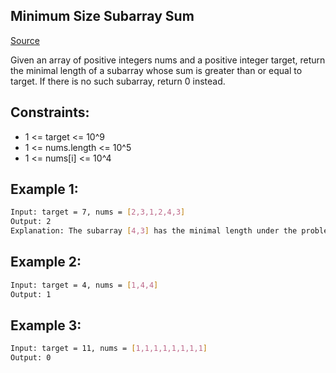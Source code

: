 ## Minimum Size Subarray Sum
[Source](https://leetcode.com/problems/minimum-size-subarray-sum/)

Given an array of positive integers nums and a positive integer target, return the minimal length of a subarray whose sum is greater than or equal to target. If there is no such subarray, return 0 instead.

## Constraints:

 - 1 <= target <= 10^9
 - 1 <= nums.length <= 10^5
 - 1 <= nums[i] <= 10^4

## Example 1:
```sh
Input: target = 7, nums = [2,3,1,2,4,3]
Output: 2
Explanation: The subarray [4,3] has the minimal length under the problem constraint.
```

## Example 2:
```sh
Input: target = 4, nums = [1,4,4]
Output: 1
```

## Example 3:
```sh
Input: target = 11, nums = [1,1,1,1,1,1,1,1]
Output: 0
```